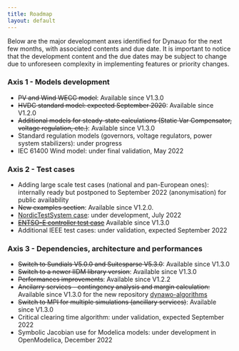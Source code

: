 ```yaml
---
title: Roadmap
layout: default
---
```

<!--
    Except where otherwise noted, content in this website is Copyright (c)
    2015-2019, RTE (http://www.rte-france.com) and licensed under a
    CC-BY-4.0 (https://creativecommons.org/licenses/by/4.0/)
    license. All rights reserved.
-->
Below are the major development axes identified for Dyna&omega;o for the next few months, with associated contents and due date. It is important to notice that the development content and the due dates may be subject to change due to unforeseen complexity in implementing features or priority changes.

### Axis 1 - Models development

* ~~PV and Wind WECC model~~: Available since V1.3.0
* ~~HVDC standard model: expected September 2020~~: Available since V1.2.0
* ~~Additional models for steady-state calculations (Static Var Compensator, voltage regulation, etc.)~~: Available since V1.3.0
* Standard regulation models (governors, voltage regulators, power system stabilizers): under progress
* IEC 61400 Wind model: under final validation, May 2022

### Axis 2 - Test cases
* Adding large scale test cases (national and pan-European ones): internally ready but postponed to September 2022 (anonymisation) for public availability
* ~~New examples section~~: Available since V1.2.0.
* [NordicTestSystem case](https://www.researchgate.net/publication/339572493_Test_Systems_for_Voltage_Stability_Studies_IEEE_Task_Force_on_Test_Systems_for_Voltage_Stability_Analysis_and_Security_Assessment): under development, July 2022
* ~~[ENTSO-E controller test case](https://eepublicdownloads.entsoe.eu/clean-documents/pre2015/publications/entsoe/RG_SOC_CE/131127_Controller_Test_Report.pdf)~~ Available since V1.3.0
* Additional IEEE test cases: under validation, expected September 2022

### Axis 3 - Dependencies, architecture and performances
* ~~Switch to Sundials V5.0.0 and Suitesparse V5.3.0~~: Available since V1.3.0
* ~~Switch to a newer IIDM library version~~: Available since V1.3.0
* ~~Performances improvements~~: Available since V1.2.2
* ~~Ancilarry services - contingency analysis and margin calculation:~~ Available since V1.3.0 for the new repository [dynawo-algorithms](https://github.com/dynawo/dynawo-algorithms)
* ~~Switch to MPI for multiple simulations (ancillary services)~~: Available since V1.3.0
* Critical clearing time algorithm: under validation, expected September 2022
* Symbolic Jacobian use for Modelica models: under development in OpenModelica, December 2022

